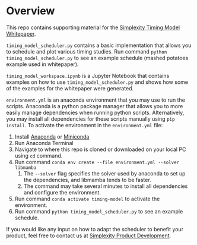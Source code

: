 # Overview

This repo contains supporting material for the [Simplexity Timing Model Whitepaper](https://www.simplexitypd.com/maximizing-robotics-performance/).

`timing_model_scheduler.py` contains a basic implementation that allows you to schedule and plot various timing studies. Run command `python timing_model_scheduler.py` to see an example schedule (mashed potatoes example used in whitepaper).

`timing_model_workspace.ipynb` is a Jupyter Notebook that contains examples on how to use `timing_model_scheduler.py` and shows how some of the examples for the whitepaper were generated.

`environment.yml` is an anaconda environment that you may use to run the scripts. Anaconda is a python package manager that allows you to more easily manage dependencies when running python scripts. Alternatively, you may install all dependencies for these scripts manually using `pip install`. To activate the environment in the `environment.yml` file:

1. Install [Anaconda](https://docs.anaconda.com/) or [Miniconda](https://docs.anaconda.com/miniconda/)
2. Run Anaconda Terminal
3. Navigate to where this repo is cloned or downloaded on your local PC using `cd` command.
4. Run command `conda env create --file environment.yml --solver libmamba`
   1. The `--solver` flag specifies the solver used by anaconda to set up the dependencies, and libmamba tends to be faster.
   2. The command may take several minutes to install all dependencies and configure the environment.
5. Run command `conda activate timing-model` to activate the environment.
6. Run command `python timing_model_scheduler.py` to see an example schedule.

If you would like any input on how to adapt the scheduler to benefit your product, feel free to contact us at [Simplexity Product Development](https://www.simplexitypd.com/contact/).